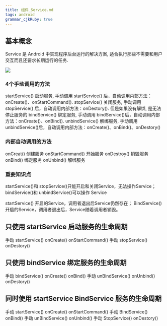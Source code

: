 ```yaml
---
title: 组件_Service.md
tags: android
grammar_cjkRuby: true
---
```


## 基本概念

Service 是 Android 中实现程序后台运行的解决方案, 
适合执行那些不需要和用户交互而且还要求长期运行的任务.


![](https://ws1.sinaimg.cn/large/ba061518gy1fui895t2mjj20mq0bpwg4.jpg)

### 4个手动调用的方法
startService()	启动服务, 手动调用 startService() 后，自动调用内部方法：onCreate()、onStartCommand().
stopService()	关闭服务, 手动调用 stopService() 后，自动调用内部方法：onDestory(). 但是如果没有解绑, 是无法停止服务的
bindService()	绑定服务, 手动调用 bindService()后，自动调用内部方法：onCreate()、onBind().
unbindService()	解绑服务, 手动调用 unbindService()后，自动调用内部方法：onCreate()、onBind()、onDestory()


### 内部自动调用的方法
onCreat()	创建服务
onStartCommand()	开始服务
onDestroy()	销毁服务
onBind()	绑定服务
onUnbind()	解绑服务

### 重要知识点
startService()和 stopService()只能开启和关闭Service，无法操作Service； 
bindService()和 unbindService()可以操作 Service

startService() 开启的Service，调用者退出后Service仍然存在； 
BindService() 开启的Service，调用者退出后，Service随着调用者销毁。

## 只使用 startService 启动服务的生命周期
手动 startService()
onCreate()
onStartCommand()
手动 stopService()
onDestory()

## 只使用 bindService 绑定服务的生命周期
手动 bindService()
onCreate()
onBind()
手动 unBindService()
onUnbind()
onDestory()

## 同时使用 startService BindService 服务的生命周期
手动 startService()
onCreate()
onStartCommand()
手动 BindService()
onBind()
手动 unBindService()
onUnbind()
手动 StopService()
onDestory()

